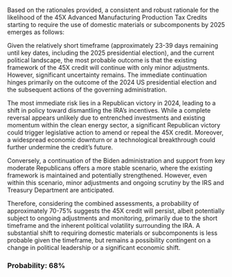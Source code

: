 Based on the rationales provided, a consistent and robust rationale for the likelihood of the 45X Advanced Manufacturing Production Tax Credits starting to require the use of domestic materials or subcomponents by 2025 emerges as follows:

Given the relatively short timeframe (approximately 23-39 days remaining until key dates, including the 2025 presidential election), and the current political landscape, the most probable outcome is that the existing framework of the 45X credit will continue with only minor adjustments. However, significant uncertainty remains. The immediate continuation hinges primarily on the outcome of the 2024 US presidential election and the subsequent actions of the governing administration.

The most immediate risk lies in a Republican victory in 2024, leading to a shift in policy toward dismantling the IRA’s incentives. While a complete reversal appears unlikely due to entrenched investments and existing momentum within the clean energy sector, a significant Republican victory could trigger legislative action to amend or repeal the 45X credit. Moreover, a widespread economic downturn or a technological breakthrough could further undermine the credit’s future.

Conversely, a continuation of the Biden administration and support from key moderate Republicans offers a more stable scenario, where the existing framework is maintained and potentially strengthened. However, even within this scenario, minor adjustments and ongoing scrutiny by the IRS and Treasury Department are anticipated. 

Therefore, considering the combined assessments, a probability of approximately 70-75% suggests the 45X credit will persist, albeit potentially subject to ongoing adjustments and monitoring, primarily due to the short timeframe and the inherent political volatility surrounding the IRA. A substantial shift to requiring domestic materials or subcomponents is less probable given the timeframe, but remains a possibility contingent on a change in political leadership or a significant economic shift.

### Probability: 68%